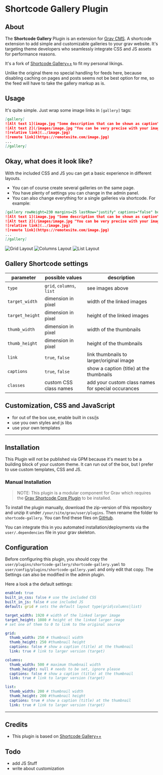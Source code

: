 # Shortcode Gallery Plugin

## About

The **Shortcode Gallery** Plugin is an extension for [Grav CMS](http://github.com/getgrav/grav). A shortcode extension to add simple and customizable galleries to your grav website. It's targeting theme developers who seamlessly integrate CSS and JS assets for performance reasons.

It's a fork of [Shortcode Gallery++](https://github.com/bitstarr/grav-plugin-shortcode-gallery) to fit my personal likings.

Unlike the original there no special handling for feeds here, because disabling caching on pages and posts seems not be best option for me, so the feed will have to take the gallery markup as is.

## Usage

It's quite simple. Just wrap some image links in `[gallery]` tags:

```markdown
[gallery]
![Alt text 1](image.jpg "Some description that can be shown as caption")
![Alt text 2](/images/image.jpg "You can be very precise with your image title if you like to.")
![relative link](../image.jpg)
![remote link](https://remotesite.com/image.jpg)
...
[/gallery]
```

## Okay, what does it look like?

With the included CSS and JS you can get a basic experience in different layouts.

* You can of course create several galleries on the same page.
* You have plenty of settings you can change in the admin panel.
* You can also change everything for a single galleries via shortcode. For example:

```markdown
[gallery rowHeight=230 margins=25 lastRow="justify" captions="false" border=0]
![Alt text 1](image.jpg "Some description that can be shown as caption")
![Alt text 2](/images/image.jpg "You can be very precise with your image title if you like to.")
![relative link](../image.jpg)
![remote link](https://remotesite.com/image.jpg)
...
[/gallery]
```

![Grid Layout](assets/grid.jpg)
![Columns Layout](assets/columns.jpg)
![List Layout](assets/list.jpg)

## Gallery Shortcode settings

| parameter   | possible values | description |
|-------------|-----------------| ------------|
| `type` | `grid`, `columns`, `list` | see images above
| `target_width` | dimension in pixel | width of the linked images
| `target_height` | dimension in pixel | height of the linked images
| `thumb_width` | dimension in pixel | width of the thumbnails
| `thumb_height` | dimension in pixel | height of the thumbnails
| `link` | `true`, `false` | link thumbnails to larger/original image
| `captions`  | `true`, `false` | show a caption (title) at the thumbnails
| `classes` | custom CSS class names | add your custom class names for special occurances

## Customization, CSS and JavaScript

* for out of the box use, enable built in css/js
* use you own styles and js libs
* use your own templates


---

## Installation

This Plugin will not be published via GPM because it's meant to be a building block of your custom theme. It can run out of the box, but I prefer to use custom templates, CSS and JS.

### Manual Installation

> NOTE: This plugin is a modular component for Grav which requires the [Grav Shortcode Core Plugin](https://github.com/getgrav/grav-plugin-shortcode-core) to be installed.

To install the plugin manually, download the zip-version of this repository and unzip it under `/your/site/grav/user/plugins`. Then rename the folder to `shortcode-gallery`. You can find these files on [GitHub](https://github.com/bitstarr/grav-plugin-shortcode-gallery).

You can integrate this in you automated installation/deployments via the `user/.dependencies` file in your grav skeleton.

## Configuration

Before configuring this plugin, you should copy the `user/plugins/shortcode-gallery/shortcode-gallery.yaml` to `user/config/plugins/shortcode-gallery.yaml` and only edit that copy. The Settings can also be modified in the admin plugin.

Here a look a the default settings:

```yaml
enabled: true
built_in_css: false # use the included CSS
built_in_js: false # use included JS
default: grid # sets the default layout type(grid|columns|list)

target_width: 1920 # width of the linked larger image
target_height: 1080 # height ot the linked larger image
# set one of them to 0 to link to the original source

grid:
  thumb_width: 250 # thumbnail width
  thumb_height: 250 #thumbnail height
  captions: false # show a caption (title) at the thumbnail
  link: true # link to larger version (target)

columns:
  thumb_width: 500 # maximum thumbnail width
  thumb_height: null # needs to be set, ignore please
  captions: false # show a caption (title) at the thumbnail
  link: true # link to larger version (target)

list:
  thumb_width: 200 # thumbnail width
  thumb_height: 200 #thumbnail height
  captions: true # show a caption (title) at the thumbnail
  link: true # link to larger version (target)
```
---

## Credits

* This plugin is based on [Shortcode Gallery++](https://github.com/bitstarr/grav-plugin-shortcode-gallery)

## Todo

* add JS Stuff
* write about customization